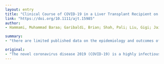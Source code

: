 ```yaml
---
layout: entry
title: "Clinical Course of COVID-19 in a Liver Transplant Recipient on Hemodialysis and Response to Tocilizumab Therapy: A Case Report"
link: "https://doi.org/10.1111/ajt.15985"
author:
- Hammami, Muhammad Baraa; Garibaldi, Brian; Shah, Pali; Liu, Gigi; Jain, Tania; Chen, Po-Hung; Kim, Amy K.; Avdic, Edina; Petty, Brent; Strout, Sara; Fine, Derek M.; Niranjan-Azadi, Ashwini; Garneau, William M.; Cameron, Andrew M.; Monroy Trujillo, Jose M.; Gurakar, Ahmet; Avery, Robin

summary:
- "there are limited published data on the epidemiology and outcomes of COVID-19 infection among organ transplant recipients. The novel coronavirus disease 2019 is a highly infectious and rapidly spreading disease. It is characterized by cytokine release rapidly leading to respiratory and multiorgan failure. Future investigation of the effects of immunomodulators among transplant recipients will be important. Molecular and lung ultrasonography in early diagnosis of the inflammatory phase of the disease will be crucial."

original:
- "The novel coronavirus disease 2019 (COVID-19) is a highly infectious and rapidly spreading disease. There are limited published data on the epidemiology and outcomes of COVID-19 infection among organ transplant recipients. After initial flulike symptoms, progression to an inflammatory phase may occur, characterized by cytokine release rapidly leading to respiratory and multiorgan failure. We report the clinical course and management of a liver transplant recipient on hemodialysis, who presented with COVID-19 pneumonia, and despite completing a 5-day course of hydroxychloroquine, later developed marked inflammatory manifestations with rapid improvement after administration of off-label, single-dose tocilizumab. We also highlight the role of lung ultrasonography in early diagnosis of the inflammatory phase of COVID-19. Future investigation of the effects of immunomodulators among transplant recipients with COVID-19 infection will be important."
---
```



